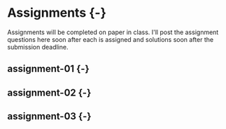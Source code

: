# Assignments {-}

Assignments will be completed on paper in class. I'll post the assignment questions here soon after each is assigned and solutions soon after the submission deadline.

## assignment-01 {-}

## assignment-02 {-}

## assignment-03 {-}

